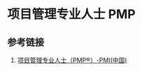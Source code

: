 # 项目管理专业人士 PMP

## 参考链接

1. [项目管理专业人士（PMP®）-PMI(中国)](https://www.pmichina.org/certification/144.jhtml)